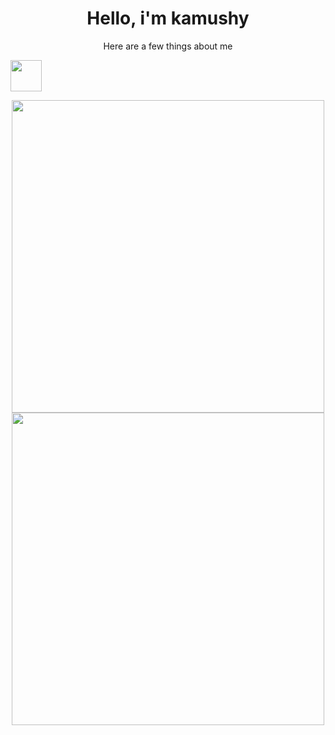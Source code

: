 <h1 align="center">
	Hello, i'm kamushy
</h1>
<p align='center'>
  Here are a few things about me
</p>
<p><a href="#"><img src="https://img.shields.io/badge/Python-FFD43B?style=for-the-badge&logo=python&logoColor=blue" width="50"></a></p>
<p align='center'>
  <a href="#"><img src="https://github-readme-stats.vercel.app/api?username=Kamushy" width="500"></a>
  <a href="#"><img src="https://github-readme-stats.vercel.app/api/top-langs/?username=Kamushy" width="500"></a>
</p>	
